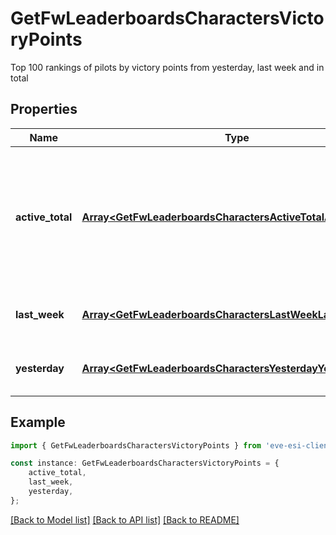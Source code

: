 # GetFwLeaderboardsCharactersVictoryPoints

Top 100 rankings of pilots by victory points from yesterday, last week and in total

## Properties

Name | Type | Description | Notes
------------ | ------------- | ------------- | -------------
**active_total** | [**Array&lt;GetFwLeaderboardsCharactersActiveTotalActiveTotal1&gt;**](GetFwLeaderboardsCharactersActiveTotalActiveTotal1.md) | Top 100 ranking of pilots active in faction warfare by total victory points. A pilot is considered \&quot;active\&quot; if they have participated in faction warfare in the past 14 days | [default to undefined]
**last_week** | [**Array&lt;GetFwLeaderboardsCharactersLastWeekLastWeek1&gt;**](GetFwLeaderboardsCharactersLastWeekLastWeek1.md) | Top 100 ranking of pilots by victory points in the past week | [default to undefined]
**yesterday** | [**Array&lt;GetFwLeaderboardsCharactersYesterdayYesterday1&gt;**](GetFwLeaderboardsCharactersYesterdayYesterday1.md) | Top 100 ranking of pilots by victory points in the past day | [default to undefined]

## Example

```typescript
import { GetFwLeaderboardsCharactersVictoryPoints } from 'eve-esi-client-ts';

const instance: GetFwLeaderboardsCharactersVictoryPoints = {
    active_total,
    last_week,
    yesterday,
};
```

[[Back to Model list]](../README.md#documentation-for-models) [[Back to API list]](../README.md#documentation-for-api-endpoints) [[Back to README]](../README.md)
